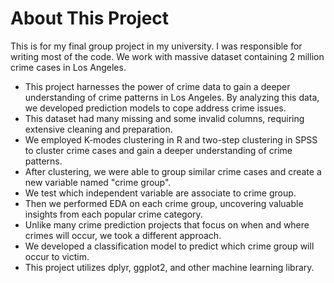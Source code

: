 # About This Project
This is for my final group project in my university. I was responsible for writing most of the code. We work with massive dataset containing 2 million crime cases in Los Angeles.

- This project harnesses the power of crime data to gain a deeper understanding of crime patterns in Los Angeles. By analyzing this data,   we developed prediction models to cope address crime issues.
- This dataset had many missing and some invalid columns, requiring extensive cleaning and preparation.
- We employed K-modes clustering in R and two-step clustering in SPSS to cluster crime cases and gain a deeper understanding of crime patterns.
- After clustering, we were able to group similar crime cases and create a new variable named "crime group".
- We test which independent variable are associate to crime group.
- Then we performed EDA on each crime group, uncovering valuable insights from each popular crime category.
- Unlike many crime prediction projects that focus on when and where crimes will occur, we took a different approach.
- We developed a classification model to predict which crime group will occur to victim.
- This project utilizes dplyr, ggplot2, and other machine learning library.
